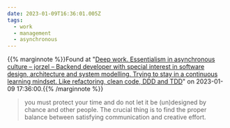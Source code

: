 ```yaml
---
date: 2023-01-09T16:36:01.005Z
tags:
  - work
  - management
  - asynchronous
---
```

{{% marginnote %}}Found at "[Deep work. Essentialism in asynchronous culture – jorzel – Backend developer with special interest in software design, architecture and system modelling. Trying to stay in a continuous learning mindset. Like refactoring, clean code, DDD and TDD](https://jorzel.github.io/deep-work-essentialism-in-asynchronous-culture/)" on 2023-01-09 17:36:00.{{% /marginnote %}}

> you must protect your time and do not let it be (un)designed by chance and other people. The crucial thing is to find the proper balance between satisfying communication and creative effort.

